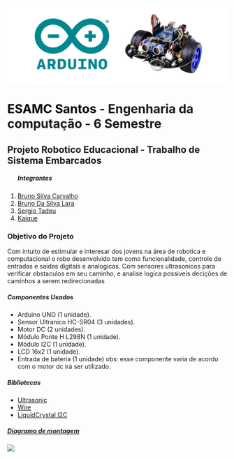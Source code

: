 <!--
*** Obrigado por estar vendo o meu README. Agora vamos rodar esse projeto incrível :D
-->

<p align="center"><img src="https://github.com/Bruno-Carv/RoboEDUCA/blob/Vers%C3%A3o(1.0)/docs/logo.png?raw=true"></p>

<h1><a  style="color:black; text-decoration: none" href="https://www.esamc.br/unidade/Santos/">ESAMC Santos</a> - Engenharia da computação - 6 Semestre</h1>
 <h2>Projeto Robotico Educacional - Trabalho de Sistema Embarcados</h2>
 <div>
 <ol><h5>Integrantes</h5>
  <li><a href="">Bruno Silva Carvalho</a></li>
  <li><a href="">Bruno Da Silva Lara</a></li>
  <li><a href="">Sergio Tadeu</a></li>
  <li><a href="">Kaique</a></li>
</ol>
</div>

   <h3>Objetivo do Projeto</h3>

  <p>Com intuito de estimular e interesar dos jovens na área de robotica e computacional 
   o robo desenvolvido tem como funcionalidade, controle de entradas e saidas digitais 
   e analogicas. Com sensores ultrasonicos para verificar obstaculos em seu caminho, 
   e analise logica possiveis decições de caminhos a serem redirecionadas</p>


<h5>Componentes Usados</h2>
 <ul>
  <li>Arduino UNO (1 unidade).</li>
  <li>Sensor Ultranico HC-SR04 (3 unidades).</li>
  <li>Motor DC (2 unidades).</li>
  <li>Módulo Ponte H L298N (1 unidade).</li>
  <li>Módulo I2C (1 unidade).</li>
  <li>LCD 16x2 (1 unidade).</li>
  <li>Entrada de bateria (1 unidade) obs: esse componente varia de acordo com o motor dc irá ser utilizado.</li>
 </ul>
 
<h5>Bibliotecas</h5>
 <ul>
 <li><a href="https://1drv.ms/u/s!AuZ0KLc1CFJMguc8X0ban7DaQ4AJNA">Ultrasonic</a></li>
 <li><a href="https://www.resistorpark.com/content/Arduino_Libraries/wire.zip">Wire</a></li>
 <li><a href="downloads.arduino.cc/libraries/github.com/marcoschwartz/LiquidCrystal_I2C-1.1.2.zip">LiquidCrystal I2C</li>
 </ul>
 
<h5>Diagrama de montagem</h5>
 <img src="https://github.com/Bruno-Carv/RoboEDUCA/blob/Vers%C3%A3o(1.0)/docs/Vers%C3%A3o(1.0).png?raw=true" heigth="700">
